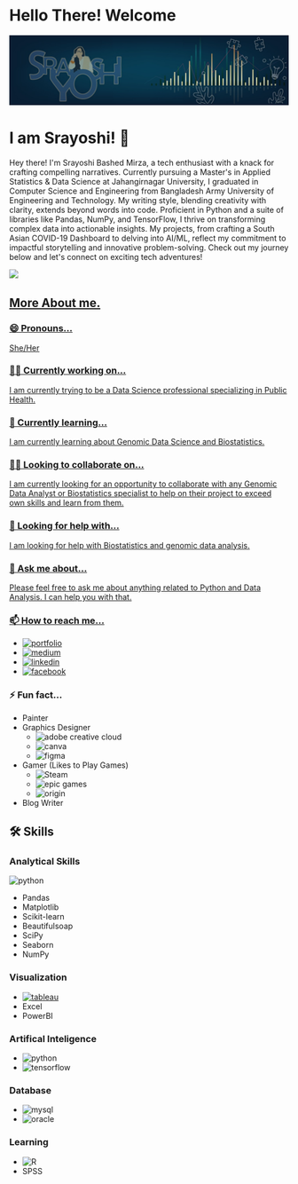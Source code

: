 
# Hello There! Welcome

![Cover](1697389551039.jpg)

# I am Srayoshi! 👋

Hey there! I'm Srayoshi Bashed Mirza, a tech enthusiast with a knack for crafting compelling narratives. Currently pursuing a Master's in Applied Statistics & Data Science at Jahangirnagar University, I graduated in Computer Science and Engineering from Bangladesh Army University of Engineering and Technology. My writing style, blending creativity with clarity, extends beyond words into code. Proficient in Python and a suite of libraries like Pandas, NumPy, and TensorFlow, I thrive on transforming complex data into actionable insights. My projects, from crafting a South Asian COVID-19 Dashboard to delving into AI/ML, reflect my commitment to impactful storytelling and innovative problem-solving. Check out my journey below and let's connect on exciting tech adventures!

<div>
  <a href="https://github.com/Srayoshi-Mirza">
  <img height="180em" src="https://github-readme-stats.vercel.app/api/top-langs/?username=Srayoshi-Mirza&layout=compact&langs_count=10&theme=radical&count_private=true&exclude_repo=frintter,kingburger"/>
<div>

  
## More About me.
### 😄 Pronouns...
She/Her
### 👩‍💻 Currently working on...
I am currently trying to be a Data Science professional specializing in Public Health.
### 🧠 Currently learning...
I am currently learning about Genomic Data Science and Biostatistics.
### 👯‍♀️ Looking to collaborate on...
I am currently looking for an opportunity to collaborate with any Genomic Data Analyst or Biostatistics specialist to help on their project to exceed own skills and learn from them.
### 🤔 Looking for help with...
I am looking for help with Biostatistics and genomic data analysis.
### 💬 Ask me about...
Please feel free to ask me about anything related to Python and Data Analysis. I can help you with that.
### 📫 How to reach me...
- [![portfolio](https://img.shields.io/badge/my_portfolio-000?style=for-the-badge&logo=ko-fi&logoColor=white)](https://srayoshi-mirza.github.io)
- [![medium](https://img.shields.io/badge/Medium-12100E?style=for-the-badge&logo=medium&logoColor=white)](https://medium.com/@srayoshimirza)
- [![linkedin](https://img.shields.io/badge/linkedin-0A66C2?style=for-the-badge&logo=linkedin&logoColor=white)](https://www.linkedin.com/in/srayoshi-mirza/)
- [![facebook](https://img.shields.io/badge/Facebook-1877F2?style=for-the-badge&logo=facebook&logoColor=white)](https://www.facebook.com/srayoshim/)
### ⚡️ Fun fact...
- Painter
- Graphics Designer
  - ![adobe creative cloud](https://img.shields.io/badge/Adobe%20Creative%20Cloud-DA1F26?style=for-the-badge&logo=Adobe%20Creative%20Cloud&logoColor=white)
  - ![canva](https://img.shields.io/badge/Canva-%2300C4CC.svg?&style=for-the-badge&logo=Canva&logoColor=white)
  - ![figma](https://img.shields.io/badge/Figma-F24E1E?style=for-the-badge&logo=figma&logoColor=white)
- Gamer (Likes to Play Games)
  - ![Steam](https://img.shields.io/badge/Steam-000000?style=for-the-badge&logo=steam&logoColor=white)
  - ![epic games](https://img.shields.io/badge/Epic%20Games-313131?style=for-the-badge&logo=Epic%20Games&logoColor=white)
  - ![origin](https://img.shields.io/badge/Origin-148EFF?style=for-the-badge&logo=origin&logoColor=white)
- Blog Writer
## 🛠 Skills
### Analytical Skills
![python](	https://img.shields.io/badge/Python-3776AB?style=for-the-badge&logo=python&logoColor=white)
- Pandas
- Matplotlib
- Scikit-learn
- Beautifulsoap
- SciPy
- Seaborn
- NumPy

### Visualization
- [![tableau](https://img.shields.io/badge/Tableau-E97627?style=for-the-badge&logo=Tableau&logoColor=white)](https://public.tableau.com/app/profile/srayoshi.mirza)
- Excel
- PowerBI

### Artifical Inteligence
- ![python](	https://img.shields.io/badge/Python-3776AB?style=for-the-badge&logo=python&logoColor=white)
- ![tensorflow](https://img.shields.io/badge/TensorFlow-FF6F00?style=for-the-badge&logo=tensorflow&logoColor=white)

### Database
- ![mysql](	https://img.shields.io/badge/MySQL-005C84?style=for-the-badge&logo=mysql&logoColor=white)
- ![oracle](https://img.shields.io/badge/Oracle-F80000?style=for-the-badge&logo=Oracle&logoColor=white)

### Learning
- ![R](https://img.shields.io/badge/R-276DC3?style=for-the-badge&logo=r&logoColor=white)
- SPSS


